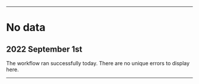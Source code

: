 
***

# No data

## 2022 September 1st

The workflow ran <!-- (somewhat) !--> successfully today. There are no unique errors to display here.

***
